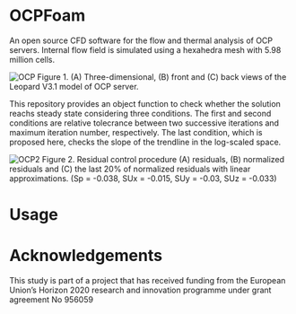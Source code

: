 # OCPFoam
An open source CFD software for the flow and thermal analysis of OCP servers. Internal flow field is simulated using a hexahedra mesh with 5.98 million cells.

![OCP](https://user-images.githubusercontent.com/89465885/164973779-05e188ba-f645-4e2c-a579-e36468c17234.jpg)
Figure 1. (A) Three-dimensional, (B) front and (C) back views of the Leopard V3.1 model of OCP server.  

This repository provides an object function to check whether the solution reachs steady state considering three conditions. The first and second conditions are relative tolecrance between two successive iterations and maximum iteration number, respectively. The last condition, which is proposed here, checks the slope of the trendline in the log-scaled space. 

![OCP2](https://user-images.githubusercontent.com/89465885/164973808-08815c7c-c071-48c6-bfb6-f27ca39dc4e1.jpg)
Figure 2. Residual control procedure (A) residuals, (B) normalized residuals and (C) the last 20% of normalized residuals with linear approximations. (Sp = -0.038, SUx = -0.015, SUy = -0.03, SUz = -0.033)


# Usage

# Acknowledgements
This study is part of a project that has received funding from the European Union’s Horizon 2020 research and innovation programme under grant agreement No 956059



